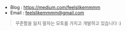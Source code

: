 
- Blog : https://medium.com/feelslikemmmm <br>
- Email : feelslikemmmm@gmail.com

>꾸준함을 잃지 말자는 모토를 가지고 개발하고 있습니다 :)
<!--
**feelslikemmmm/Feelslikemmmm** is a ✨ _special_ ✨ repository because its `README.md` (this file) appears on your GitHub profile.

Here are some ideas to get you started:

- 🔭 I’m currently working on ...
- 🌱 I’m currently learning ...
- 👯 I’m looking to collaborate on ...🖐🏻
- 🤔 I’m looking for help with ...
- 💬 Ask me about ...
- 📫 How to reach me: ...
- 😄 Pronouns: ...
- ⚡ Fun fact: ...
-->
